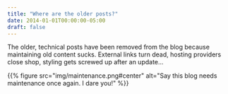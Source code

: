 ```yaml
---
title: "Where are the older posts?"
date: 2014-01-01T00:00:00-05:00
draft: false
---
```


 The older, technical posts have been removed from the blog because maintaining old content sucks. External links turn dead, hosting providers close shop, styling gets screwed up after an update...

 {{% figure src="img/maintenance.png#center" alt="Say this blog needs maintenance once again. I dare you!" %}}